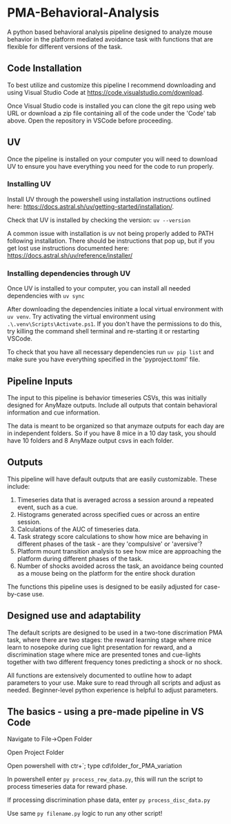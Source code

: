 # PMA-Behavioral-Analysis
A python based behavioral analysis pipeline designed to analyze mouse behavior in the platform mediated avoidance task with functions that are flexible for different versions of the task.

## Code Installation 
To best utilize and customize this pipeline I recommend downloading and using Visual Studio Code at https://code.visualstudio.com/download.

Once Visual Studio code is installed you can clone the git repo using web URL or download a zip file containing all of the code under the 'Code' tab above. Open the repository in VSCode before proceeding.

## UV
Once the pipeline is installed on your computer you will need to download UV to ensure you have everything you need for the code to run properly.

### Installing UV
Install UV through the powershell using installation instructions outlined here: https://docs.astral.sh/uv/getting-started/installation/.

Check that UV is installed by checking the version:
`uv --version`

A common issue with installation is uv not being properly added to PATH following installation. There should be instructions that pop up, but if you get lost use instructions documented here: https://docs.astral.sh/uv/reference/installer/ 

### Installing dependencies through UV
Once UV is installed to your computer, you can install all needed dependencies with `uv sync`

After downloading the dependencies initiate a local virtual environment with `uv venv`. Try activating the virtual environment using `.\.venv\Scripts\Activate.ps1`. If you don't have the permissions to do this, try killing the command shell terminal and re-starting it or restarting VSCode. 

To check that you have all necessary dependencies run `uv pip list` and make sure you have everything specified in the 'pyproject.toml' file.

## Pipeline Inputs 
The input to this pipeline is behavior timeseries CSVs, this was initially designed for AnyMaze outputs. Include all outputs that contain behavioral information and cue information.

The data is meant to be organized so that anymaze outputs for each day are in independent folders. So if you have 8 mice in a 10 day task, you should have 10 folders and 8 AnyMaze output csvs in each folder.

## Outputs
This pipeline will have default outputs that are easily customizable. These include:

1) Timeseries data that is averaged across a session around a repeated event, such as a cue.
2) Histograms generated across specified cues or across an entire session.
3) Calculations of the AUC of timeseries data.
4) Task strategy score calculations to show how mice are behaving in different phases of the task - are they 'compulsive' or 'aversive'?
5) Platform mount transition analysis to see how mice are approaching the platform during different phases of the task.
6) Number of shocks avoided across the task, an avoidance being counted as a mouse being on the platform for the entire shock duration

The functions this pipeline uses is designed to be easily adjusted for case-by-case use.

## Designed use and adaptability
The default scripts are designed to be used in a two-tone discrimation PMA task, where there are two stages: the reward learning stage where mice learn to nosepoke during cue light presentation for reward, and a discrimination stage where mice are presented tones and cue-lights together with two different frequency tones predicting a shock or no shock.

All functions are extensively documented to outline how to adapt parameters to your use. Make sure to read through all scripts and adjust as needed. Beginner-level python experience is helpful to adjust parameters.

## The basics - using a pre-made pipeline in VS Code
Navigate to File->Open Folder

Open Project Folder

Open powershell with ctr+`; type cd\folder_for_PMA_variation

In powershell enter `py process_rew_data.py`, this will run the script to process timeseries data for reward phase.

If processing discrimination phase data, enter `py process_disc_data.py`

Use same `py filename.py` logic to run any other script!